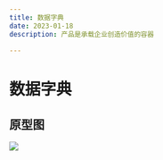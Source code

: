 ```yaml
---
title: 数据字典
date: 2023-01-18
description: 产品是承载企业创造价值的容器

---
```


# 数据字典


[//]: # (## 流程图)

[//]: # (![]&#40;../../images/fl_prod_cat_mgmt_list.png&#41;)


## 原型图

![](../../../images/pt_dd_mgmt_edit.png)